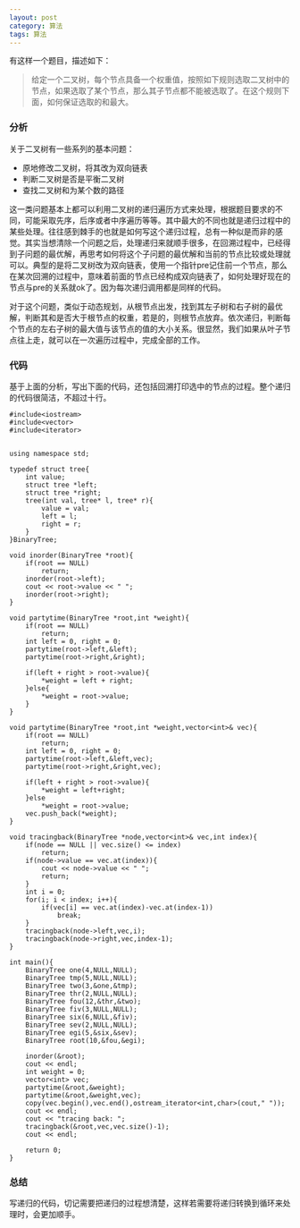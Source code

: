 ```yaml
---
layout: post
category: 算法 
tags: 算法
---
```


有这样一个题目，描述如下：

> 给定一个二叉树，每个节点具备一个权重值，按照如下规则选取二叉树中的节点，如果选取了某个节点，那么其子节点都不能被选取了。在这个规则下面，如何保证选取的和最大。

### 分析

关于二叉树有一些系列的基本问题：

* 原地修改二叉树，将其改为双向链表
* 判断二叉树是否是平衡二叉树
* 查找二叉树和为某个数的路径

这一类问题基本上都可以利用二叉树的递归遍历方式来处理，根据题目要求的不同，可能采取先序，后序或者中序遍历等等。其中最大的不同也就是递归过程中的某些处理。往往感到棘手的也就是如何写这个递归过程，总有一种似是而非的感觉。其实当想清除一个问题之后，处理递归来就顺手很多，在回溯过程中，已经得到子问题的最优解，再思考如何将这个子问题的最优解和当前的节点比较或处理就可以。典型的是将二叉树改为双向链表，使用一个指针pre记住前一个节点，那么在某次回溯的过程中，意味着前面的节点已经构成双向链表了，如何处理好现在的节点与pre的关系就ok了。因为每次递归调用都是同样的代码。

对于这个问题，类似于动态规划，从根节点出发，找到其左子树和右子树的最优解，判断其和是否大于根节点的权重，若是的，则根节点放弃。依次递归，判断每个节点的左右子树的最大值与该节点的值的大小关系。很显然，我们如果从叶子节点往上走，就可以在一次遍历过程中，完成全部的工作。

### 代码

基于上面的分析，写出下面的代码，还包括回溯打印选中的节点的过程。整个递归的代码很简洁，不超过十行。

    #include<iostream>
    #include<vector>
    #include<iterator>


    using namespace std;

    typedef struct tree{
        int value;
        struct tree *left;
        struct tree *right;
        tree(int val, tree* l, tree* r){
            value = val;
            left = l;
            right = r;
        }
    }BinaryTree;

    void inorder(BinaryTree *root){
        if(root == NULL)
            return;
        inorder(root->left);
        cout << root->value << " ";
        inorder(root->right);
    }

    void partytime(BinaryTree *root,int *weight){
        if(root == NULL)
            return;
        int left = 0, right = 0;  
        partytime(root->left,&left); 
        partytime(root->right,&right); 

        if(left + right > root->value){
            *weight = left + right;
        }else{
            *weight = root->value;    
        }
    }

    void partytime(BinaryTree *root,int *weight,vector<int>& vec){
        if(root == NULL)
            return;
        int left = 0, right = 0;  
        partytime(root->left,&left,vec); 
        partytime(root->right,&right,vec); 

        if(left + right > root->value){
            *weight = left+right;
        }else
            *weight = root->value;    
        vec.push_back(*weight);
    }

    void tracingback(BinaryTree *node,vector<int>& vec,int index){
        if(node == NULL || vec.size() <= index)
            return;
        if(node->value == vec.at(index)){
            cout << node->value << " ";
            return;
        }
        int i = 0;
        for(i; i < index; i++){
            if(vec[i] == vec.at(index)-vec.at(index-1))
                break;
        }
        tracingback(node->left,vec,i);     
        tracingback(node->right,vec,index-1);     
    }

    int main(){
        BinaryTree one(4,NULL,NULL);
        BinaryTree tmp(5,NULL,NULL);
        BinaryTree two(3,&one,&tmp);
        BinaryTree thr(2,NULL,NULL);
        BinaryTree fou(12,&thr,&two);
        BinaryTree fiv(3,NULL,NULL);
        BinaryTree six(6,NULL,&fiv);
        BinaryTree sev(2,NULL,NULL);
        BinaryTree egi(5,&six,&sev);
        BinaryTree root(10,&fou,&egi);

        inorder(&root);
        cout << endl;
        int weight = 0;
        vector<int> vec;
        partytime(&root,&weight);
        partytime(&root,&weight,vec);
        copy(vec.begin(),vec.end(),ostream_iterator<int,char>(cout," "));
        cout << endl;
        cout << "tracing back: ";
        tracingback(&root,vec,vec.size()-1);
        cout << endl;
        
        return 0;
    }

### 总结

写递归的代码，切记需要把递归的过程想清楚，这样若需要将递归转换到循环来处理时，会更加顺手。

